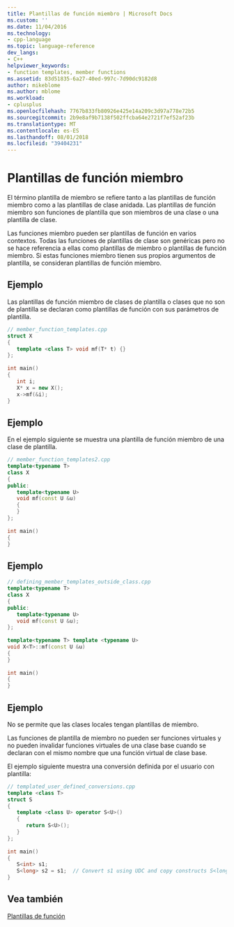 ```yaml
---
title: Plantillas de función miembro | Microsoft Docs
ms.custom: ''
ms.date: 11/04/2016
ms.technology:
- cpp-language
ms.topic: language-reference
dev_langs:
- C++
helpviewer_keywords:
- function templates, member functions
ms.assetid: 83d51835-6a27-40ed-997c-7d90dc9182d8
author: mikeblome
ms.author: mblome
ms.workload:
- cplusplus
ms.openlocfilehash: 7767b833fb80926e425e14a209c3d97a778e72b5
ms.sourcegitcommit: 2b9e8af9b7138f502ffcba64e2721f7ef52af23b
ms.translationtype: MT
ms.contentlocale: es-ES
ms.lasthandoff: 08/01/2018
ms.locfileid: "39404231"
---
```

# <a name="member-function-templates"></a>Plantillas de función miembro

El término plantilla de miembro se refiere tanto a las plantillas de función miembro como a las plantillas de clase anidada. Las plantillas de función miembro son funciones de plantilla que son miembros de una clase o una plantilla de clase.  
  
 Las funciones miembro pueden ser plantillas de función en varios contextos. Todas las funciones de plantillas de clase son genéricas pero no se hace referencia a ellas como plantillas de miembro o plantillas de función miembro. Si estas funciones miembro tienen sus propios argumentos de plantilla, se consideran plantillas de función miembro.  
  
## <a name="example"></a>Ejemplo

 Las plantillas de función miembro de clases de plantilla o clases que no son de plantilla se declaran como plantillas de función con sus parámetros de plantilla.  
  
```cpp
// member_function_templates.cpp  
struct X  
{  
   template <class T> void mf(T* t) {}  
};  
  
int main()  
{  
   int i;  
   X* x = new X();  
   x->mf(&i);  
}  
```  
  
## <a name="example"></a>Ejemplo

 En el ejemplo siguiente se muestra una plantilla de función miembro de una clase de plantilla.  
  
```cpp
// member_function_templates2.cpp  
template<typename T>  
class X  
{  
public:  
   template<typename U>  
   void mf(const U &u)  
   {  
   }  
};  
  
int main()  
{  
}  
```  
  
## <a name="example"></a>Ejemplo
  
```cpp
// defining_member_templates_outside_class.cpp  
template<typename T>  
class X  
{  
public:  
   template<typename U>  
   void mf(const U &u);  
};  
  
template<typename T> template <typename U>  
void X<T>::mf(const U &u)  
{  
}  
  
int main()  
{  
}  
```  
  
## <a name="example"></a>Ejemplo

 No se permite que las clases locales tengan plantillas de miembro.  
  
 Las funciones de plantilla de miembro no pueden ser funciones virtuales y no pueden invalidar funciones virtuales de una clase base cuando se declaran con el mismo nombre que una función virtual de clase base.  
  
El ejemplo siguiente muestra una conversión definida por el usuario con plantilla:  
  
```cpp
// templated_user_defined_conversions.cpp  
template <class T>  
struct S  
{  
   template <class U> operator S<U>()  
   {  
      return S<U>();  
   }  
};  
  
int main()  
{  
   S<int> s1;  
   S<long> s2 = s1;  // Convert s1 using UDC and copy constructs S<long>.  
}  
```  
  
## <a name="see-also"></a>Vea también
 [Plantillas de función](../cpp/function-templates.md)